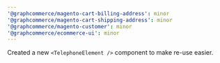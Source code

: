 ```yaml
---
'@graphcommerce/magento-cart-billing-address': minor
'@graphcommerce/magento-cart-shipping-address': minor
'@graphcommerce/magento-customer': minor
'@graphcommerce/ecommerce-ui': minor
---
```


Created a new `<TelephoneElement />` component to make re-use easier.
